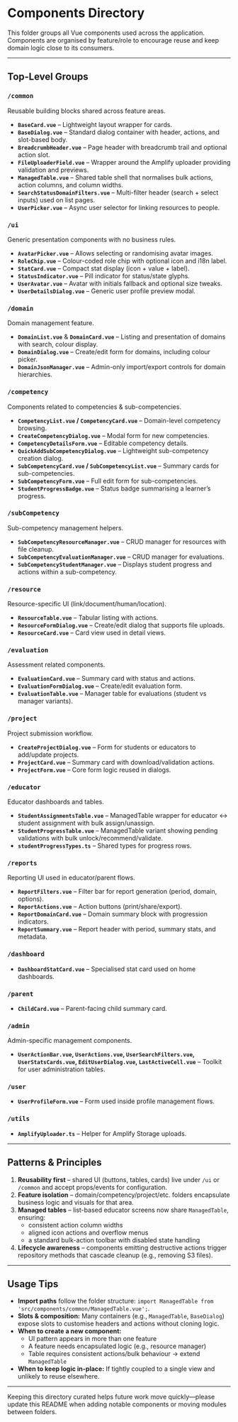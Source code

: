 # Components Directory

This folder groups all Vue components used across the application. Components are organised by feature/role to encourage reuse and keep domain logic close to its consumers.

---

## Top-Level Groups

### `/common`

Reusable building blocks shared across feature areas.

- **`BaseCard.vue`** – Lightweight layout wrapper for cards.
- **`BaseDialog.vue`** – Standard dialog container with header, actions, and slot-based body.
- **`BreadcrumbHeader.vue`** – Page header with breadcrumb trail and optional action slot.
- **`FileUploaderField.vue`** – Wrapper around the Amplify uploader providing validation and previews.
- **`ManagedTable.vue`** – Shared table shell that normalises bulk actions, action columns, and column widths.
- **`SearchStatusDomainFilters.vue`** – Multi-filter header (search + select inputs) used on list pages.
- **`UserPicker.vue`** – Async user selector for linking resources to people.

### `/ui`

Generic presentation components with no business rules.

- **`AvatarPicker.vue`** – Allows selecting or randomising avatar images.
- **`RoleChip.vue`** – Colour-coded role chip with optional icon and i18n label.
- **`StatCard.vue`** – Compact stat display (icon + value + label).
- **`StatusIndicator.vue`** – Pill indicator for status/state glyphs.
- **`UserAvatar.vue`** – Avatar with initials fallback and optional size tweaks.
- **`UserDetailsDialog.vue`** – Generic user profile preview modal.

### `/domain`

Domain management feature.

- **`DomainList.vue`** & **`DomainCard.vue`** – Listing and presentation of domains with search, colour display.
- **`DomainDialog.vue`** – Create/edit form for domains, including colour picker.
- **`DomainJsonManager.vue`** – Admin-only import/export controls for domain hierarchies.

### `/competency`

Components related to competencies & sub-competencies.

- **`CompetencyList.vue` / `CompetencyCard.vue`** – Domain-level competency browsing.
- **`CreateCompetencyDialog.vue`** – Modal form for new competencies.
- **`CompetencyDetailsForm.vue`** – Editable competency details.
- **`QuickAddSubCompetencyDialog.vue`** – Lightweight sub-competency creation dialog.
- **`SubCompetencyCard.vue` / `SubCompetencyList.vue`** – Summary cards for sub-competencies.
- **`SubCompetencyForm.vue`** – Full edit form for sub-competencies.
- **`StudentProgressBadge.vue`** – Status badge summarising a learner’s progress.

### `/subCompetency`

Sub-competency management helpers.

- **`SubCompetencyResourceManager.vue`** – CRUD manager for resources with file cleanup.
- **`SubCompetencyEvaluationManager.vue`** – CRUD manager for evaluations.
- **`SubCompetencyStudentManager.vue`** – Displays student progress and actions within a sub-competency.

### `/resource`

Resource-specific UI (link/document/human/location).

- **`ResourceTable.vue`** – Tabular listing with actions.
- **`ResourceFormDialog.vue`** – Create/edit dialog that supports file uploads.
- **`ResourceCard.vue`** – Card view used in detail views.

### `/evaluation`

Assessment related components.

- **`EvaluationCard.vue`** – Summary card with status and actions.
- **`EvaluationFormDialog.vue`** – Create/edit evaluation form.
- **`EvaluationTable.vue`** – Manager table for evaluations (student vs manager variants).

### `/project`

Project submission workflow.

- **`CreateProjectDialog.vue`** – Form for students or educators to add/update projects.
- **`ProjectCard.vue`** – Summary card with download/validation actions.
- **`ProjectForm.vue`** – Core form logic reused in dialogs.

### `/educator`

Educator dashboards and tables.

- **`StudentAssignmentsTable.vue`** – ManagedTable wrapper for educator ↔ student assignment with bulk assign/unassign.
- **`StudentProgressTable.vue`** – ManagedTable variant showing pending validations with bulk unlock/recommend/validate.
- **`studentProgressTypes.ts`** – Shared types for progress rows.

### `/reports`

Reporting UI used in educator/parent flows.

- **`ReportFilters.vue`** – Filter bar for report generation (period, domain, options).
- **`ReportActions.vue`** – Action buttons (print/share/export).
- **`ReportDomainCard.vue`** – Domain summary block with progression indicators.
- **`ReportSummary.vue`** – Report header with period, summary stats, and metadata.

### `/dashboard`

- **`DashboardStatCard.vue`** – Specialised stat card used on home dashboards.

### `/parent`

- **`ChildCard.vue`** – Parent-facing child summary card.

### `/admin`

Admin-specific management components.

- **`UserActionBar.vue`, `UserActions.vue`, `UserSearchFilters.vue`, `UserStatsCards.vue`, `EditUserDialog.vue`, `LastActiveCell.vue`** – Toolkit for user administration tables.

### `/user`

- **`UserProfileForm.vue`** – Form used inside profile management flows.

### `/utils`

- **`AmplifyUploader.ts`** – Helper for Amplify Storage uploads.

---

## Patterns & Principles

1. **Reusability first** – shared UI (buttons, tables, cards) live under `/ui` or `/common` and accept props/events for configuration.
2. **Feature isolation** – domain/competency/project/etc. folders encapsulate business logic and visuals for that area.
3. **Managed tables** – list-based educator screens now share `ManagedTable`, ensuring:
   - consistent action column widths
   - aligned icon actions and overflow menus
   - a standard bulk-action toolbar with disabled state handling
4. **Lifecycle awareness** – components emitting destructive actions trigger repository methods that cascade cleanup (e.g., removing S3 files).

---

## Usage Tips

- **Import paths** follow the folder structure: `import ManagedTable from 'src/components/common/ManagedTable.vue';`.
- **Slots & composition:** Many containers (e.g., `ManagedTable`, `BaseDialog`) expose slots to customise headers and actions without cloning logic.
- **When to create a new component:**
  - UI pattern appears in more than one feature
  - A feature needs encapsulated logic (e.g., resource manager)
  - Table requires consistent actions/bulk behaviour → extend `ManagedTable`
- **When to keep logic in-place:** If tightly coupled to a single view and unlikely to reuse elsewhere.

---

Keeping this directory curated helps future work move quickly—please update this README when adding notable components or moving modules between folders.
